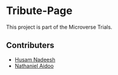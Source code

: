 # Tribute-Page
This project is part of the Microverse Trials.

## Contributers
- [Husam Nadeesh](https://github.com/husamnadeesh)
- [Nathaniel Aidoo](https://github.com/bra-nat)
